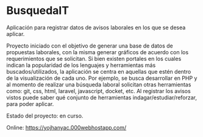 # BusquedaIT
Aplicación para registrar datos de avisos laborales en los que se desea aplicar.

Proyecto iniciado con el objetivo de generar una base de datos de propuestas laborales, con la misma generar gráficos de acuerdo con los requerimientos que se solicitan. Si bien existen portales en los cuales indican la popularidad de los lenguajes y herramientas más buscados/utilizados, la aplicación se centra en aquellas que estén dentro de la visualización de cada uno. Por ejemplo, se busca desarrollar en PHP y al momento de realizar una búsqueda laboral solicitan otras herramientas como: git, css, html, laravel, javascript, docket, etc. Al registrar los avisos vistos puede saber qué conjunto de herramientas indagar/estudiar/reforzar, para poder aplicar.

Estado del proyecto: en curso.

Online: https://yojhanyac.000webhostapp.com/
